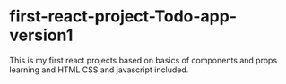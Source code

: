 # first-react-project-Todo-app-version1
This is my first react projects based on basics of components and props  learning and HTML CSS and javascript included.
